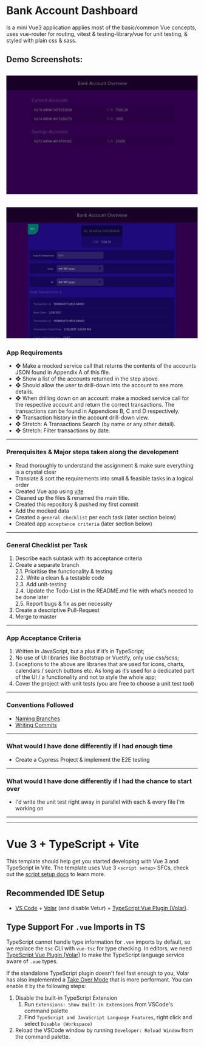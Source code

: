 # Bank Account Dashboard

Is a mini Vue3 application applies most of the basic/common Vue concepts, uses vue-router for routing, vitest & testing-library/vue for unit testing, & styled with plain css & sass.

## Demo Screenshots:

![account-details-page](src/assets/images/accounts-view.png)
---
![account-details-page](src/assets/images/account-details-page.png)
---
### App Requirements

- ❖ Make a mocked service call that returns the contents of the
accounts JSON found in Appendix A of this file.
- ❖ Show a list of the accounts returned in the step above.
- ❖ Should allow the user to drill-down into the account to see more
details.
- ❖ When drilling down on an account: make a mocked service call for
the respective account and return the correct transactions. The
transactions can be found in Appendices B, C and D respectively.
- ❖ Transaction history in the account drill-down view.
- ❖ Stretch: A Transactions Search (by name or any other detail).
- ❖ Stretch: Filter transactions by date.
---

### Prerequisites & Major steps taken along the development

- Read thoroughly to understand the assignment & make sure everything is a crystal clear
- Translate & sort the requirements into small & feasible tasks in a logical order
- Created Vue app using [vite](https://vitejs.dev/guide/#:~:text=warns%20about%20it.-,With%20NPM%3A,-bash)
- Cleaned up the files & renamed the main title.
- Created this repository & pushed my first commit
- Add the mocked data
- Created a `general checklist` per each task (later section below)
- Created app `acceptance criteria` (later section below)
---

### General Checklist per Task

1. Describe each subtask with its acceptance criteria
2. Create a separate branch  
2.1.  Prioritise the functionality & testing  
2.2.  Write a clean & a testable code  
2.3.  Add unit-testing  
2.4.  Update the Todo-List in the README.md file with what’s needed to
be done later  
2.5.  Report bugs & fix as per necessity
3. Create a descriptive Pull-Request
4. Merge to master
---

### App Acceptance Criteria

1. Written in JavaScript, but a plus if it’s in TypeScript;
2. No use of UI libraries like Bootstrap or Vuetify, only use css/scss;
3. Exceptions to the above are libraries that are used for icons,
charts, calendars / search buttons etc. As long as it’s used for a dedicated part of the UI / a functionality and not to style the whole
app;
4. Cover the project with unit tests (you are free to choose a unit test
tool)
---

### Conventions Followed

- [Naming Branches](https://codingsight.com/git-branching-naming-convention-best-practices/)
- [Writing Commits](https://gist.github.com/robertpainsi/b632364184e70900af4ab688decf6f53)
---

### What would I have done differently if I had enough time

- Create a Cypress Project & implement the E2E testing
---

### What would I have done differently if I had the chance to start over

- I'd write the unit test right away in parallel with each & every file I'm working on
---
---
# Vue 3 + TypeScript + Vite

This template should help get you started developing with Vue 3 and TypeScript in Vite. The template uses Vue 3 `<script setup>` SFCs, check out the [script setup docs](https://v3.vuejs.org/api/sfc-script-setup.html#sfc-script-setup) to learn more.

## Recommended IDE Setup

- [VS Code](https://code.visualstudio.com/) + [Volar](https://marketplace.visualstudio.com/items?itemName=Vue.volar) (and disable Vetur) + [TypeScript Vue Plugin (Volar)](https://marketplace.visualstudio.com/items?itemName=Vue.vscode-typescript-vue-plugin).

## Type Support For `.vue` Imports in TS

TypeScript cannot handle type information for `.vue` imports by default, so we replace the `tsc` CLI with `vue-tsc` for type checking. In editors, we need [TypeScript Vue Plugin (Volar)](https://marketplace.visualstudio.com/items?itemName=Vue.vscode-typescript-vue-plugin) to make the TypeScript language service aware of `.vue` types.

If the standalone TypeScript plugin doesn't feel fast enough to you, Volar has also implemented a [Take Over Mode](https://github.com/johnsoncodehk/volar/discussions/471#discussioncomment-1361669) that is more performant. You can enable it by the following steps:

1. Disable the built-in TypeScript Extension
   1. Run `Extensions: Show Built-in Extensions` from VSCode's command palette
   2. Find `TypeScript and JavaScript Language Features`, right click and select `Disable (Workspace)`
2. Reload the VSCode window by running `Developer: Reload Window` from the command palette.
